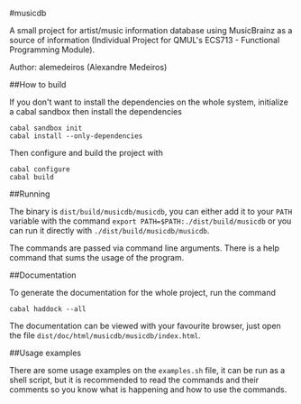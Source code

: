 #musicdb

A small project for artist/music information database using MusicBrainz as a
source of information (Individual Project for QMUL's ECS713 - Functional
Programming Module).

Author: alemedeiros (Alexandre Medeiros)

##How to build

If you don't want to install the dependencies on the whole system, initialize a
cabal sandbox then install the dependencies

    cabal sandbox init
    cabal install --only-dependencies

Then configure and build the project with

    cabal configure
    cabal build

##Running

The binary is `dist/build/musicdb/musicdb`, you can either add it to your `PATH`
variable with the command `export PATH=$PATH:./dist/build/musicdb` or you can
run it directly with `./dist/build/musicdb/musicdb`.

The commands are passed via command line arguments. There is a help command that
sums the usage of the program.

##Documentation

To generate the documentation for the whole project, run the command

    cabal haddock --all

The documentation can be viewed with your favourite browser, just open the file
`dist/doc/html/musicdb/musicdb/index.html`.

##Usage examples

There are some usage examples on the `examples.sh` file, it can be run as a
shell script, but it is recommended to read the commands and their comments so
you know what is happening and how to use the commands.
